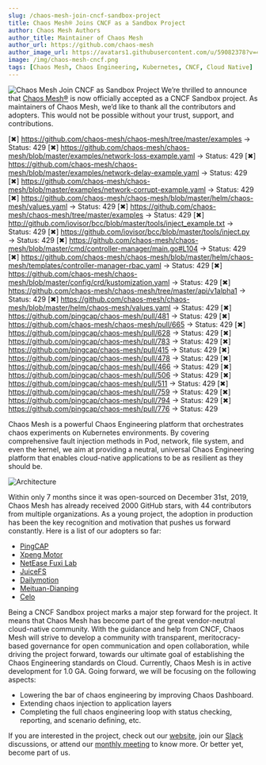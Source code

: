 ```yaml
---
slug: /chaos-mesh-join-cncf-sandbox-project
title: Chaos Mesh® Joins CNCF as a Sandbox Project
author: Chaos Mesh Authors
author_title: Maintainer of Chaos Mesh
author_url: https://github.com/chaos-mesh
author_image_url: https://avatars1.githubusercontent.com/u/59082378?v=4
image: /img/chaos-mesh-cncf.png
tags: [Chaos Mesh, Chaos Engineering, Kubernetes, CNCF, Cloud Native]
---
```


![Chaos Mesh Join CNCF as Sandbox Project](/img/chaos-mesh-cncf.png)
We’re thrilled to announce that [Chaos Mesh®](https://github.com/chaos-mesh/chaos-mesh) is now officially accepted as a CNCF Sandbox project. As maintainers of Chaos Mesh, we’d like to thank all the contributors and adopters. This would not be possible without your trust, support, and contributions.

<!--truncate-->
[✖] https://github.com/chaos-mesh/chaos-mesh/tree/master/examples → Status: 429
[✖] https://github.com/chaos-mesh/chaos-mesh/blob/master/examples/network-loss-example.yaml → Status: 429
[✖] https://github.com/chaos-mesh/chaos-mesh/blob/master/examples/network-delay-example.yaml → Status: 429
[✖] https://github.com/chaos-mesh/chaos-mesh/blob/master/examples/network-corrupt-example.yaml → Status: 429
[✖] https://github.com/chaos-mesh/chaos-mesh/blob/master/helm/chaos-mesh/values.yaml → Status: 429
[✖] https://github.com/chaos-mesh/chaos-mesh/tree/master/examples → Status: 429
[✖] http://github.com/iovisor/bcc/blob/master/tools/inject_example.txt → Status: 429
[✖] https://github.com/iovisor/bcc/blob/master/tools/inject.py → Status: 429
[✖] https://github.com/chaos-mesh/chaos-mesh/blob/master/cmd/controller-manager/main.go#L104 → Status: 429
[✖] https://github.com/chaos-mesh/chaos-mesh/blob/master/helm/chaos-mesh/templates/controller-manager-rbac.yaml → Status: 429
[✖] https://github.com/chaos-mesh/chaos-mesh/blob/master/config/crd/kustomization.yaml → Status: 429
[✖] https://github.com/chaos-mesh/chaos-mesh/tree/master/api/v1alpha1 → Status: 429
[✖] https://github.com/chaos-mesh/chaos-mesh/blob/master/helm/chaos-mesh/values.yaml → Status: 429
[✖] https://github.com/pingcap/chaos-mesh/pull/481 → Status: 429
[✖] https://github.com/chaos-mesh/chaos-mesh/pull/665 → Status: 429
[✖] https://github.com/pingcap/chaos-mesh/pull/628 → Status: 429
[✖] https://github.com/pingcap/chaos-mesh/pull/783 → Status: 429
[✖] https://github.com/pingcap/chaos-mesh/pull/415 → Status: 429
[✖] https://github.com/pingcap/chaos-mesh/pull/478 → Status: 429
[✖] https://github.com/pingcap/chaos-mesh/pull/466 → Status: 429
[✖] https://github.com/pingcap/chaos-mesh/pull/506 → Status: 429
[✖] https://github.com/pingcap/chaos-mesh/pull/511 → Status: 429
[✖] https://github.com/pingcap/chaos-mesh/pull/759 → Status: 429
[✖] https://github.com/pingcap/chaos-mesh/pull/794 → Status: 429
[✖] https://github.com/pingcap/chaos-mesh/pull/776 → Status: 429

Chaos Mesh is a powerful Chaos Engineering platform that orchestrates chaos experiments on Kubernetes environments. By covering comprehensive fault injection methods in Pod, network, file system, and even the kernel, we aim at providing a neutral, universal Chaos Engineering platform that enables cloud-native applications to be as resilient as they should be.

![Architecture](/img/chaos-mesh.svg)

Within only 7 months since it was open-sourced on December 31st, 2019, Chaos Mesh has already received 2000 GitHub stars, with 44 contributors from multiple organizations. As a young project, the adoption in production has been the key recognition and motivation that pushes us forward constantly. Here is a list of our adopters so far:

* [PingCAP](http://www.pingcap.com)
* [Xpeng Motor](https://en.xiaopeng.com/)
* [NetEase Fuxi Lab](https://fuxi.163.com/en/about.html)
* [JuiceFS](http://juicefs.com/?hl=en)
* [Dailymotion](https://www.dailymotion.com/)
* [Meituan-Dianping](https://about.meituan.com/en)
* [Celo](https://celo.org/)

Being a CNCF Sandbox project marks a major step forward for the project. It means that Chaos Mesh has become part of the great vendor-neutral cloud-native community. With the guidance and help from CNCF, Chaos Mesh will strive to develop a community with transparent, meritocracy-based governance for open communication and open collaboration, while driving the project forward, towards our ultimate goal of establishing the Chaos Engineering standards on Cloud.
Currently, Chaos Mesh is in active development for 1.0 GA. Going forward, we will be focusing on the following aspects:

* Lowering the bar of chaos engineering by improving Chaos Dashboard.
* Extending chaos injection to application layers
* Completing the full chaos engineering loop with status checking, reporting, and scenario defining, etc.

If you are interested in the project, check out our [website](https://chaos-mesh.org/),  join our [Slack](https://cloud-native.slack.com/archives/C018JJ686BS) discussions, or attend our [monthly meeting](https://docs.google.com/document/d/1H8IfmhIJiJ1ltg-XLjqR_P_RaMHUGrl1CzvHnKM_9Sc/edit) to know more. Or better yet, become part of us.

